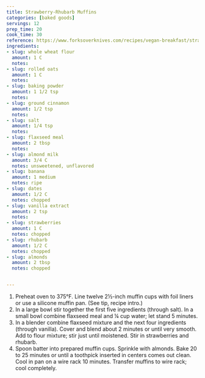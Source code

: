```yaml
---
title: Strawberry-Rhubarb Muffins
categories: [baked goods]
servings: 12
prep_time: 20
cook_time: 30
reference: https://www.forksoverknives.com/recipes/vegan-breakfast/strawberry-rhubarb-muffins
ingredients:
- slug: whole wheat flour
  amount: 1 C
  notes:
- slug: rolled oats
  amount: 1 C
  notes:
- slug: baking powder
  amount: 1 1/2 tsp
  notes:
- slug: ground cinnamon
  amount: 1/2 tsp
  notes:
- slug: salt
  amount: 1/4 tsp
  notes:
- slug: flaxseed meal
  amount: 2 tbsp
  notes:
- slug: almond milk
  amount: 3/4 C
  notes: unsweetened, unflavored
- slug: banana
  amount: 1 medium
  notes: ripe
- slug: dates
  amount: 1/2 C
  notes: chopped
- slug: vanilla extract
  amount: 2 tsp
  notes:
- slug: strawberries
  amount: 1 C
  notes: chopped
- slug: rhubarb
  amount: 1/2 C
  notes: chopped
- slug: almonds
  amount: 2 tbsp
  notes: chopped


---
```


1. Preheat oven to 375°F. Line twelve 2½-inch muffin cups with foil liners or use a silicone muffin pan. (See tip, recipe intro.)
2. In a large bowl stir together the first five ingredients (through salt). In a small bowl combine flaxseed meal and ¼ cup water; let stand 5 minutes.
3. In a blender combine flaxseed mixture and the next four ingredients (through vanilla). Cover and blend about 2 minutes or until very smooth. Add to flour mixture; stir just until moistened. Stir in strawberries and rhubarb.
4. Spoon batter into prepared muffin cups. Sprinkle with almonds. Bake 20 to 25 minutes or until a toothpick inserted in centers comes out clean. Cool in pan on a wire rack 10 minutes. Transfer muffins to wire rack; cool completely.

